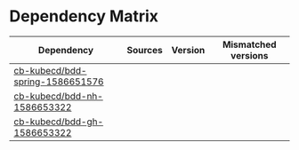 # Dependency Matrix

Dependency | Sources | Version | Mismatched versions
---------- | ------- | ------- | -------------------
[cb-kubecd/bdd-spring-1586651576](https://github.com/cb-kubecd/bdd-spring-1586651576.git) |  | []() | 
[cb-kubecd/bdd-nh-1586653322](https://github.com/cb-kubecd/bdd-nh-1586653322.git) |  | []() | 
[cb-kubecd/bdd-gh-1586653322](https://github.com/cb-kubecd/bdd-gh-1586653322.git) |  | []() | 
